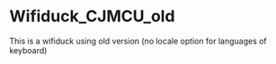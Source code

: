 # Wifiduck_CJMCU_old
This is a wifiduck using old version (no locale option for languages of keyboard)  


